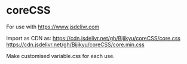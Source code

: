 # coreCSS

For use with https://www.jsdelivr.com

Import as CDN as:
https://cdn.jsdelivr.net/gh/Bijikyu/coreCSS/core.css
https://cdn.jsdelivr.net/gh/Bijikyu/coreCSS/core.min.css

Make customised variable.css for each use.
